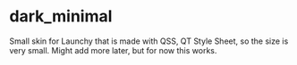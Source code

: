 # dark_minimal
Small skin for Launchy that is made with QSS, QT Style Sheet, so the size is very small. Might add more later, but for now this works.
